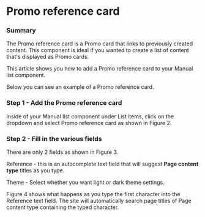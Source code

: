 # Promo reference card

### Summary <a href="#promoreferencecardcomponent-summary" id="promoreferencecardcomponent-summary"></a>

The Promo reference card is a Promo card that links to previously created content. This component is ideal if you wanted to create a list of content that's displayed as Promo cards.&#x20;

This article shows you how to add a Promo reference card to your Manual list component.

Below you can see an example of a Promo reference card.



### Step 1 - Add the Promo reference card <a href="#promoreferencecardcomponent-step1-addthepromoreferencecard" id="promoreferencecardcomponent-step1-addthepromoreferencecard"></a>

Inside of your Manual list component under List items, click on the dropdown and select Promo reference card as shown in Figure 2.



### Step 2 - Fill in the various fields <a href="#promoreferencecardcomponent-step2-fillinthevariousfields" id="promoreferencecardcomponent-step2-fillinthevariousfields"></a>

There are only 2 fields as shown in Figure 3.



Reference - this is an autocomplete text field that will suggest **Page content type** titles as you type.

Theme - Select whether you want light or dark theme settings.

Figure 4 shows what happens as you type the first character into the Reference text field. The site will automatically search page titles of Page content type containing the typed character.
